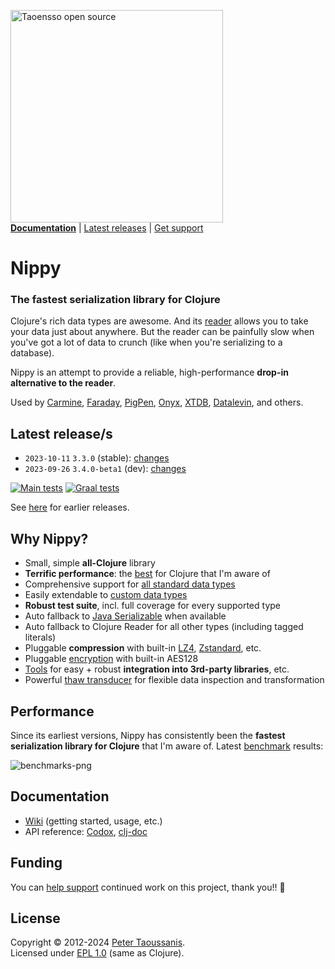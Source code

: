 <a href="https://www.taoensso.com/clojure" title="More stuff by @ptaoussanis at www.taoensso.com"><img src="https://www.taoensso.com/open-source.png" alt="Taoensso open source" width="340"/></a>  
[**Documentation**](#documentation) | [Latest releases](#latest-releases) | [Get support][GitHub issues]

# Nippy

### The fastest serialization library for Clojure

Clojure's rich data types are awesome. And its [reader](https://clojure.org/reference/reader) allows you to take your data just about anywhere. But the reader can be painfully slow when you've got a lot of data to crunch (like when you're serializing to a database).

Nippy is an attempt to provide a reliable, high-performance **drop-in alternative to the reader**.

Used by [Carmine](https://www.taoensso.com/carmine), [Faraday](https://www.taoensso.com/faraday), [PigPen](https://github.com/Netflix/PigPen), [Onyx](https://github.com/onyx-platform/onyx), 
[XTDB](https://github.com/xtdb/xtdb), [Datalevin](https://github.com/juji-io/datalevin), and others.

## Latest release/s

- `2023-10-11` `3.3.0` (stable): [changes](../../releases/tag/v3.3.0)
- `2023-09-26` `3.4.0-beta1` (dev): [changes](../../releases/tag/v3.4.0-beta1)

[![Main tests][Main tests SVG]][Main tests URL]
[![Graal tests][Graal tests SVG]][Graal tests URL]

See [here][GitHub releases] for earlier releases.

## Why Nippy?

- Small, simple **all-Clojure** library
- **Terrific performance**: the [best](#performance) for Clojure that I'm aware of
- Comprehensive support for [all standard data types](../../wiki/1-Getting-started#deserializing)
- Easily extendable to [custom data types](../../wiki/1-Getting-started#custom-types)
- **Robust test suite**, incl. full coverage for every supported type
- Auto fallback to [Java Serializable](https://taoensso.github.io/nippy/taoensso.nippy.html#var-*freeze-serializable-allowlist*) when available
- Auto fallback to Clojure Reader for all other types (including tagged literals)
- Pluggable **compression** with built-in [LZ4](https://code.google.com/p/lz4/), [Zstandard](https://facebook.github.io/zstd/), etc.
- Pluggable [encryption](../../wiki/1-Getting-started#encryption) with built-in AES128
- [Tools](https://taoensso.github.io/nippy/taoensso.nippy.tools.html) for easy + robust **integration into 3rd-party libraries**, etc.
- Powerful [thaw transducer](https://taoensso.github.io/nippy/taoensso.nippy.html#var-*thaw-xform*) for flexible data inspection and transformation

## Performance

Since its earliest versions, Nippy has consistently been the **fastest serialization library for Clojure** that I'm aware of. Latest [benchmark](../../blob/master/test/taoensso/nippy_benchmarks.clj) results:

![benchmarks-png](../../raw/master/benchmarks.png)

## Documentation

- [Wiki][GitHub wiki] (getting started, usage, etc.)
- API reference: [Codox][Codox docs], [clj-doc][clj-doc docs]

## Funding

You can [help support][sponsor] continued work on this project, thank you!! 🙏

## License

Copyright &copy; 2012-2024 [Peter Taoussanis][].  
Licensed under [EPL 1.0](LICENSE.txt) (same as Clojure).

<!-- Common -->

[GitHub releases]: ../../releases
[GitHub issues]:   ../../issues
[GitHub wiki]:     ../../wiki

[Peter Taoussanis]: https://www.taoensso.com
[sponsor]:          https://www.taoensso.com/sponsor

<!-- Project -->

[Codox docs]:   https://taoensso.github.io/nippy/
[clj-doc docs]: https://cljdoc.org/d/com.taoensso/nippy/

[Clojars SVG]: https://img.shields.io/clojars/v/com.taoensso/nippy.svg
[Clojars URL]: https://clojars.org/com.taoensso/nippy

[Main tests SVG]:  https://github.com/taoensso/nippy/actions/workflows/main-tests.yml/badge.svg
[Main tests URL]:  https://github.com/taoensso/nippy/actions/workflows/main-tests.yml
[Graal tests SVG]: https://github.com/taoensso/nippy/actions/workflows/graal-tests.yml/badge.svg
[Graal tests URL]: https://github.com/taoensso/nippy/actions/workflows/graal-tests.yml
